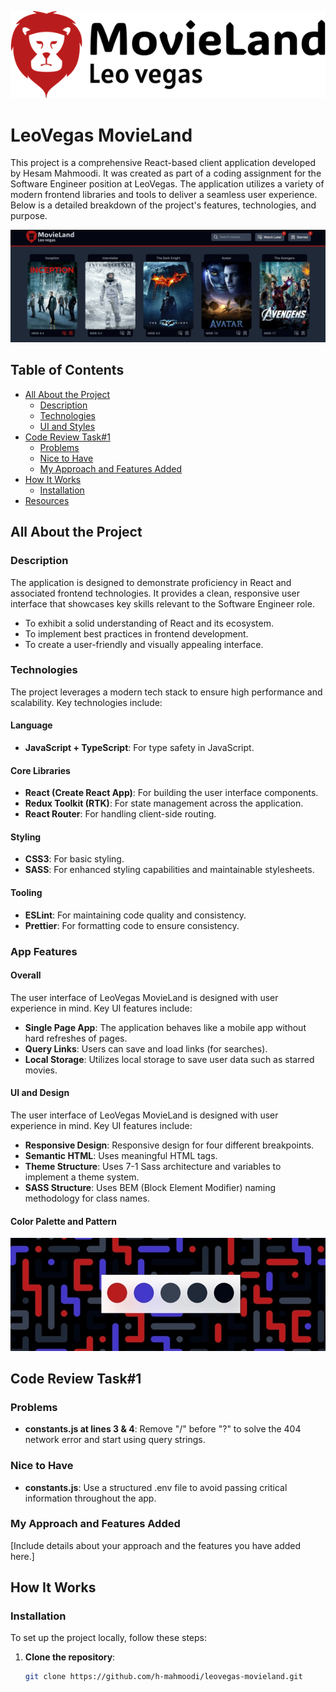 ![LeoVegas MovieLand Logo](https://raw.githubusercontent.com/h-mahmoodi/leovegas-movieland/working/public/docs/app-logo.png)

# LeoVegas MovieLand

This project is a comprehensive React-based client application developed by Hesam Mahmoodi. It was created as part of a coding assignment for the Software Engineer position at LeoVegas. The application utilizes a variety of modern frontend libraries and tools to deliver a seamless user experience. Below is a detailed breakdown of the project's features, technologies, and purpose.

![LeoVegas MovieLand Demo](https://raw.githubusercontent.com/h-mahmoodi/leovegas-movieland/working/public/docs/app-demo.jpg)

## Table of Contents

- [All About the Project](#all-about-the-project)
  - [Description](#description)
  - [Technologies](#technologies)
  - [UI and Styles](#ui-and-styles)
- [Code Review Task#1](#code-review-task1)
  - [Problems](#problems)
  - [Nice to Have](#nice-to-have)
  - [My Approach and Features Added](#my-approach-and-features-added)
- [How It Works](#how-it-works)
  - [Installation](#installation)
- [Resources](#resources)

## All About the Project

### Description

The application is designed to demonstrate proficiency in React and associated frontend technologies. It provides a clean, responsive user interface that showcases key skills relevant to the Software Engineer role.

- To exhibit a solid understanding of React and its ecosystem.
- To implement best practices in frontend development.
- To create a user-friendly and visually appealing interface.

### Technologies

The project leverages a modern tech stack to ensure high performance and scalability. Key technologies include:

#### Language

- **JavaScript + TypeScript**: For type safety in JavaScript.

#### Core Libraries

- **React (Create React App)**: For building the user interface components.
- **Redux Toolkit (RTK)**: For state management across the application.
- **React Router**: For handling client-side routing.

#### Styling

- **CSS3**: For basic styling.
- **SASS**: For enhanced styling capabilities and maintainable stylesheets.

#### Tooling

- **ESLint**: For maintaining code quality and consistency.
- **Prettier**: For formatting code to ensure consistency.

### App Features

#### Overall

The user interface of LeoVegas MovieLand is designed with user experience in mind. Key UI features include:

- **Single Page App**: The application behaves like a mobile app without hard refreshes of pages.
- **Query Links**: Users can save and load links (for searches).
- **Local Storage**: Utilizes local storage to save user data such as starred movies.

#### UI and Design

The user interface of LeoVegas MovieLand is designed with user experience in mind. Key UI features include:

- **Responsive Design**: Responsive design for four different breakpoints.
- **Semantic HTML**: Uses meaningful HTML tags.
- **Theme Structure**: Uses 7-1 Sass architecture and variables to implement a theme system.
- **SASS Structure**: Uses BEM (Block Element Modifier) naming methodology for class names.

#### Color Palette and Pattern

![LeoVegas MovieLand Colors](https://raw.githubusercontent.com/h-mahmoodi/leovegas-movieland/working/public/docs/app-colors.jpg)

## Code Review Task#1

### Problems

- **constants.js at lines 3 & 4**: Remove "/" before "?" to solve the 404 network error and start using query strings.

### Nice to Have

- **constants.js**: Use a structured .env file to avoid passing critical information throughout the app.

### My Approach and Features Added

[Include details about your approach and the features you have added here.]

## How It Works

### Installation

To set up the project locally, follow these steps:

1. **Clone the repository**:
   ```bash
   git clone https://github.com/h-mahmoodi/leovegas-movieland.git
   ```
